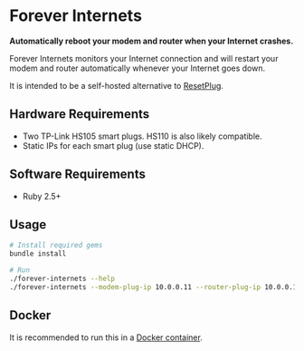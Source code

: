 # Forever Internets 

**Automatically reboot your modem and router when your Internet crashes.**

Forever Internets monitors your Internet connection and will restart your modem and router automatically whenever your Internet goes down.

It is intended to be a self-hosted alternative to [ResetPlug](http://resetplug.com).

## Hardware Requirements

- Two TP-Link HS105 smart plugs. HS110 is also likely compatible.
- Static IPs for each smart plug (use static DHCP).

## Software Requirements

- Ruby 2.5+

## Usage

```bash
# Install required gems
bundle install

# Run
./forever-internets --help 
./forever-internets --modem-plug-ip 10.0.0.11 --router-plug-ip 10.0.0.12
```

## Docker

It is recommended to run this in a [Docker container](https://hub.docker.com/r/cmer/forever-internet/).